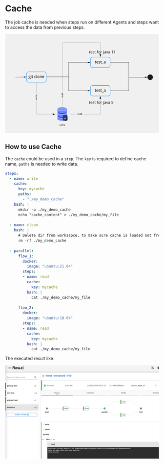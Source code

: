 # Cache

The job cache is needed when steps run on different Agents and steps want to access the data from previous steps.

![cache demo](../../_images/job/cache_demo.png)

## How to use Cache

The `cache` could be used in a `step`. The `key` is required to define cache name, `paths` is needed to write data.

```yaml
steps:
  - name: write
    cache:
      key: mycache
      paths:
        - "./my_demo_cache"
    bash: |
      mkdir -p ./my_demo_cache
      echo "cache_content" > ./my_demo_cache/my_file

  - name: clean
    bash: |
      # Delete dir from worksapce, to make sure cache is loaded not from locally.
      rm -rf ./my_demo_cache

  - parallel:
      flow_1:
        docker:
          image: "ubuntu:21.04"
        steps:
        - name: read
          cache:
            key: mycache 
          bash: |
            cat ./my_demo_cache/my_file

      flow_2:
        docker:
          image: "ubuntu:18.04"
        steps:
        - name: read
          cache:
            key: mycache 
          bash: |
            cat ./my_demo_cache/my_file

```

The executed result like:

![cache_run](../../_images/job/cache_run_example.png)